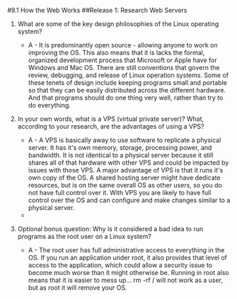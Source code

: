 #9.1 How the Web Works
##Release 1: Research Web Servers

1. What are some of the key design philosophies of the Linux operating system?
    * A - It is predominantly open source - allowing anyone to work on improving the OS. This also means that it is lacks the formal, organized development process that Microsoft or Apple have for Windows and Mac OS. There are still conventions that govern the review, debugging, and release of Linux operation systems. Some of these tenets of design include keeping programs small and portable so that they can be easily distributed across the different hardware. And that programs should do one thing very well, rather than try to do everything.

2. In your own words, what is a VPS (virtual private server)? What, according to your research, are the advantages of using a VPS?
    * A - A VPS is basically away to use software to replicate a physical server. It has it's own memory, storage, processing power, and bandwidth. It is not identical to a physical server because it still shares all of that hardware with other VPS and could be impacted by issues with those VPS. A major advantage of VPS is that it runs it's own copy of the OS. A shared hosting server might have dedicate resources, but is on the same overall OS as other users, so you do not have full control over it. With VPS you are likely to have full control over the OS and can configure and make changes similar to a physical server.
    * 
3. Optional bonus question: Why is it considered a bad idea to run programs as the root user on a Linux system?
    * A - The root user has full administrative access to everything in the OS. If you run an application under root, it also provides that level of access to the application, which could allow a security issue to become much worse than it might otherwise be. Running in root also means that it is easier to mess up... rm -rf / will not work as a user, but as root it will remove your OS. 